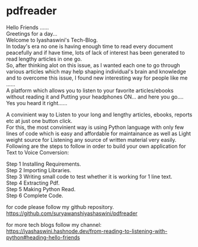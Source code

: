 # pdfreader


Hello Friends ......\
Greetings for a day...\
Welcome to Iyashaswini's Tech-Blog.\
In today's era no one is having enough time to read every document peacefully and if have time, lots of lack of interest has been generated to read lengthy articles in one go.\
So, after thinking alot on this issue, as I wanted each one to go through various articles which may help shaping individual's brain and knowledge and to overcome this issue, I found new interesting way for people like me ......\
A platform which allows you to listen to your favorite articles/ebooks without reading it and Putting your headphones ON... and here you go....\
Yes you heard it right......

A convinient way to Listen to your long and lengthy articles, ebooks, reports etc at just one button click.\
For this, the most convinient way is using Python language with only few lines of code which is easy and affordable for maintainance as well as Light weight source for Listening any source of written material very easily.\
Following are the steps to follow in order to build your own application for Text to Voice Conversion:

Step 1 Installing Requirements.\
Step 2 Importing Libraries.\
Step 3 Writing small code to test whether it is working for 1 line text.\
Step 4 Extracting Pdf.\
Step 5 Making Python Read.\
Step 6 Complete Code.

for code please follow my github repository.
https://github.com/suryawanshiyashaswini/pdfreader

for more tech blogs follow my channel:
https://iyashaswini.hashnode.dev/from-reading-to-listening-with-python#heading-hello-friends


